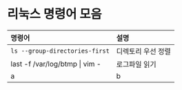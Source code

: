 # 리눅스 명령어 모음

<center>

|명령어|설명|
|:------------|:---------|
|`ls --group-directories-first`|디렉토리 우선 정렬|
|last -f /var/log/btmp &#124; vim -|로그파일 읽기|
| a| b|

</center>
